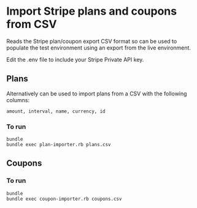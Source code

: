 # Import Stripe plans and coupons from CSV

Reads the Stripe plan/coupon export CSV format so can be used to populate the
test environment using an export from the live environment.

Edit the .env file to include your Stripe Private API key.

## Plans

Alternatively can be used to import plans from a CSV with the following
columns:

`amount,
interval,
name,
currency,
id`

### To run
```
bundle
bundle exec plan-importer.rb plans.csv
```

## Coupons

### To run
```
bundle
bundle exec coupon-importer.rb coupons.csv
```
